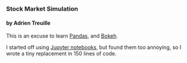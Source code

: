 ### Stock Market Simulation
#### by Adrien Treuille

This is an excuse to learn [Pandas](https://pandas.pydata.org/), and [Bokeh](https://bokeh.pydata.org/).

I started off using [Jupyter notebooks](http://jupyter.org/), but found them too annoying, so I wrote a tiny replacement in 150 lines of code.
